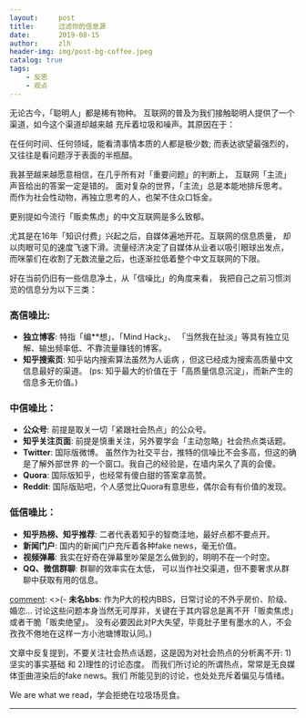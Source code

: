 ```yaml
---
layout:     post
title:      过滤你的信息源 
date:       2019-08-15
author:     zlh
header-img: img/post-bg-coffee.jpeg
catalog: true
tags:
    - 反思
    - 观点
---
```


无论古今，「聪明人」都是稀有物种。
互联网的普及为我们接触聪明人提供了一个渠道，如今这个渠道却越来越
充斥着垃圾和噪声。其原因在于：

在任何时间、任何领域，能看清事情本质的人都是极少数; 而表达欲望最强烈的，又往往是看问题浮于表面的半瓶醋。

我甚至越来越愿意相信，在几乎所有对「重要问题」的判断上，
互联网「主流」声音给出的答案一定是错的。
 面对复杂的世界，「主流」总是本能地排斥思考。
而作为社会性动物，再独立思考的人，也架不住众口铄金。

更别提如今流行「贩卖焦虑」的中文互联网是多么致郁。

尤其是在16年「知识付费」兴起之后，自媒体遍地开花。互联网的信息质量，
却以肉眼可见的速度飞速下滑。流量经济决定了自媒体从业者以吸引眼球出发点，
而咪蒙们在收割了无数流量之后，也逐渐拉低着整个中文互联网的下限。

[comment]: <> (长期以来，我都是在这种「信息的垃圾场」觅食。虽知无益，但亦不觉害。直到数年才后知后觉。不主动筛选自己的信息来源，任凭「主流干扰判断」，注定被同化。以「比特币」为例，有兴趣的可以看看14、15年关于比特币的新闻报道，那时的主流共识就是，比特币没价值，早晚归零。而知乎上推荐比特币的答案，很长时间内寥寥数赞而已。还有一个新点的例子，今年四月份小牛市到达顶点时，知乎有一个问题特别火爆：「基金定投一定能够挣钱吗?」。这个问题下，诸多高赞答案或理论分析、或现身说法，无一不支持这句话。而在股市转头向下后，「主流」的风向标也随之反转。)


好在当前仍旧有一些信息净土，从「信噪比」的角度来看，
我把自己之前习惯浏览的信息分为以下三类：

### 高信噪比:

- **独立博客**: 特指「编**想」、「Mind Hack」、
「当然我在扯淡」等具有独立见解、输出频率低、不靠流量赚钱的博客。
- **知乎搜索页**: 知乎站内搜索算法虽然为人诟病
，但这已经成为搜索高质量中文信息最好的渠道。
(ps: 知乎最大的价值在于「高质量信息沉淀」，而新产生的信息多无价值。)

### 中信噪比：

- **公众号**: 前提是取关一切「紧跟社会热点」的公众号。
- **知乎关注页面**: 前提是慎重关注，另外要学会「主动忽略」社会热点类话题。
- **Twitter**: 国际版微博。 虽然作为社交平台，推特的信噪比不会多高，但这的确是了解外部世界
的一个窗口。我自己的经验是，在墙内呆久了真的会傻。
- **Quora**: 国际版知乎，也经常有傻白甜的答案拿高赞。
- **Reddit**: 国际版贴吧，个人感觉比Quora有意思些，偶尔会有有价值的发现。

### 低信噪比：
- **知乎热榜、知乎推荐**: 二者代表着知乎的智商洼地，最好点都不要点开。
- **新闻门户**: 国内的新闻门户充斥着各种fake news，毫无价值。
- **视频弹幕**: 我实在好奇在弹幕里吵架是怎么做到的，明明不在一个时空。
- **QQ、微信群聊**: 群聊的效率实在太低，
可以当作社交渠道，但不要奢求从群聊中获取有用的信息。

[comment]: <>(- **未名bbs**: 作为P大的校内BBS，日常讨论的不外乎房价、阶级、婚恋... 讨论这些问题本身当然无可厚非，关键在于其内容总是离不开「贩卖焦虑」或者干脆「贩卖绝望」。 没有必要因此对P大失望，毕竟肚子里有墨水的人，不会孜孜不倦地在这样一方小池塘博取认同。)
 
文章中反复提到，不要关注社会热点话题，这是因为对社会热点的分析离不开:
 1)坚实的事实基础 和 2)理性的讨论态度。
而我们所讨论的所谓热点，常常是无良媒体歪曲渲染后的fake news。我们
所能见到的讨论，也处处充斥着偏见与情绪。

We are what we read，学会拒绝在垃圾场觅食。

---


